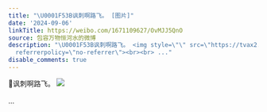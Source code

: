 ```yaml
---
title: "\U0001F53B讽刺啊路飞。 [图片]"
date: '2024-09-06'
linkTitle: https://weibo.com/1671109627/OvMJJ5QnO
source: 包容万物恒河水的微博
description: "\U0001F53B讽刺啊路飞。 <img style=\"\" src=\"https://tvax2.sinaimg.cn/large/639b1bfbgy1htefjf82zpj217h0rp7wh.jpg\"
  referrerpolicy=\"no-referrer\"><br><br> ..."
disable_comments: true
---
```

🔻讽刺啊路飞。 <img style="" src="https://tvax2.sinaimg.cn/large/639b1bfbgy1htefjf82zpj217h0rp7wh.jpg" referrerpolicy="no-referrer"><br><br> ...